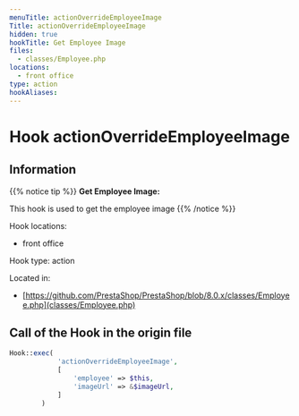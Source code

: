 ```yaml
---
menuTitle: actionOverrideEmployeeImage
Title: actionOverrideEmployeeImage
hidden: true
hookTitle: Get Employee Image
files:
  - classes/Employee.php
locations:
  - front office
type: action
hookAliases:
---
```


# Hook actionOverrideEmployeeImage

## Information

{{% notice tip %}}
**Get Employee Image:** 

This hook is used to get the employee image
{{% /notice %}}

Hook locations: 
  - front office

Hook type: action

Located in: 
  - [https://github.com/PrestaShop/PrestaShop/blob/8.0.x/classes/Employee.php](classes/Employee.php)

## Call of the Hook in the origin file

```php
Hook::exec(
            'actionOverrideEmployeeImage',
            [
                'employee' => $this,
                'imageUrl' => &$imageUrl,
            ]
        )
```